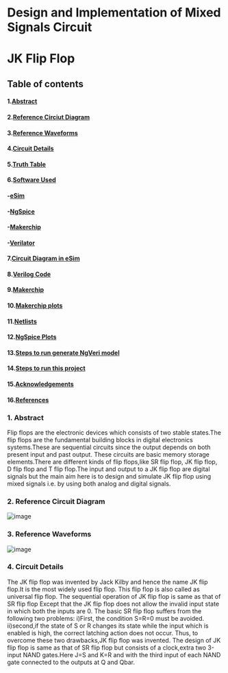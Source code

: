 # Design and Implementation of Mixed Signals Circuit
# JK Flip Flop
## Table of contents
#### 1.[Abstract]()
#### 2.[Reference Circiut Diagram]()
#### 3.[Reference Waveforms]()
#### 4.[Circuit Details]()
#### 5.[Truth Table]()
#### 6.[Software Used]()
  #### -[eSim]()
  #### -[NgSpice]()
  #### -[Makerchip]()
  #### -[Verilator]()
#### 7.[Circuit Diagram in eSim]()
#### 8.[Verilog Code]()
#### 9.[Makerchip]()
#### 10.[Makerchip plots]()
#### 11.[Netlists]()
#### 12.[NgSpice Plots]()
#### 13.[Steps to run generate NgVeri model]()
#### 14.[Steps to run this project]()
#### 15.[Acknowledgements]()
#### 16.[References]()
### 1. Abstract
Flip flops are the electronic devices which consists of two stable states.The flip flops are the fundamental building blocks
in digital electronics systems.These are sequential circuits since the output depends on both present input and past output.
These circuits are basic memory storage elements.There are different kinds of flip flops,like SR flip flop, JK flip flop,
D flip flop and T flip flop.The input and output to a JK flip flop are digital signals but the 
main aim here is to design and simulate JK flip flop using mixed signals i.e. by using both analog and digital signals.  
### 2. Reference Circuit Diagram
![image](https://user-images.githubusercontent.com/96101971/156813610-83332660-f437-45dd-8c2f-720dc85cf4d7.png)
### 3. Reference Waveforms
![image](https://user-images.githubusercontent.com/96101971/156813892-d6778544-87d1-48c4-920d-f2d59fe77bc7.png)
### 4. Circuit Details
The JK flip flop was invented by Jack Kilby and hence the name JK flip flop.It is the most widely used flip flop. This flip
flop is also called as universal flip flop.
The sequential operation of JK flip flop is same as that of SR flip flop Except that the JK flip flop does not allow the invalid
input state in which both the inputs are 0.
The basic SR flip flop suffers from the following two problems:
i)First, the condition S=R=0 must be avoided.
ii)second,if the state of S or R changes its state while the input which is enabled is high, the correct latching action does not occur.
Thus, to overcome these two drawbacks,JK flip flop was invented.
The design of JK flip flop is same as that of SR flip flop but consists of a clock,extra two 3-input NAND gates.Here J=S and K=R 
and with the third input of each NAND gate connected to the outputs at Q and Qbar.
